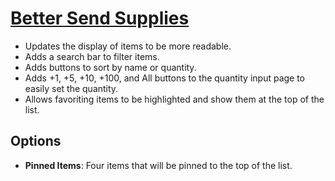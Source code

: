 # [Better Send Supplies](https://www.mousehuntgame.com/preferences.php?tab=mousehunt-improved-settings#mousehunt-improved-settings-better-better-send-supplies)

- Updates the display of items to be more readable.
- Adds a search bar to filter items.
- Adds buttons to sort by name or quantity.
- Adds +1, +5, +10, +100, and All buttons to the quantity input page to easily set the quantity.
- Allows favoriting items to be highlighted and show them at the top of the list.

## Options

- **Pinned Items**: Four items that will be pinned to the top of the list.
